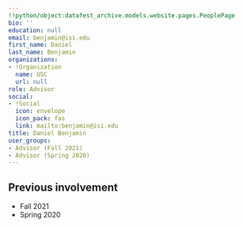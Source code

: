 ```yaml
---
!!python/object:datafest_archive.models.website.pages.PeoplePage
bio: ''
education: null
email: benjamin@isi.edu
first_name: Daniel
last_name: Benjamin
organizations:
- !Organization
  name: USC
  url: null
role: Advisor
social:
- !Social
  icon: envelope
  icon_pack: fas
  link: mailto:benjamin@isi.edu
title: Daniel Benjamin
user_groups:
- Advisor (Fall 2021)
- Advisor (Spring 2020)
---
```


## Previous involvement

* Fall 2021
* Spring 2020